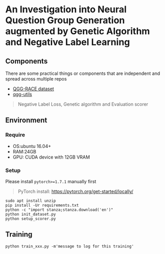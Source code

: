# An Investigation into Neural Question Group Generation augmented by Genetic Algorithm and Negative Label Learning

## Components
There are some practical things or components that are independent and spread across multiple repos

- [QGG-RACE dataset](https://github.com/p208p2002/EQG-RACE-PLUS/tree/qgg-dataset)
- [qgg-utils](https://github.com/p208p2002/qgg-utils)
> Negative Label Loss, Genetic algorithm and Evaluation scorer

## Environment
### Require
- OS:ubuntu 16.04+
- RAM:24GB
- GPU: CUDA device with 12GB VRAM
### Setup
Please install `pytorch>=1.7.1` manually first
> PyTorch install: https://pytorch.org/get-started/locally/

```
sudo apt install unzip
pip install -Ur requirements.txt
python -c "import stanza;stanza.download('en')"
python init_dataset.py
python setup_scorer.py
```
## Training
```
python train_xxx.py -m'message to log for this training'
```
